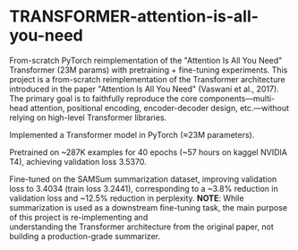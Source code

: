 # TRANSFORMER-attention-is-all-you-need
From-scratch PyTorch reimplementation of the "Attention Is All You Need" Transformer (23M params) with pretraining + fine-tuning experiments.
This project is a from-scratch reimplementation of the Transformer architecture introduced in the paper "Attention Is All You Need" (Vaswani et al., 2017). The primary goal is to faithfully reproduce the core components—multi-head attention, positional encoding, encoder-decoder design, etc.—without relying on high-level Transformer libraries.

Implemented a Transformer model in PyTorch (≈23M parameters).

Pretrained on ~287K examples for 40 epochs (~57 hours on kaggel NVIDIA T4), achieving validation loss 3.5370.

Fine-tuned on the SAMSum summarization dataset, improving validation loss to 3.4034 (train loss 3.2441), corresponding to a ~3.8% reduction in validation loss and ~12.5% reduction in perplexity.
**NOTE**:
  While summarization is used as a downstream fine-tuning task, the main purpose of this project is re-implementing and  
  understanding the Transformer architecture from the original paper, not building a production-grade summarizer.
